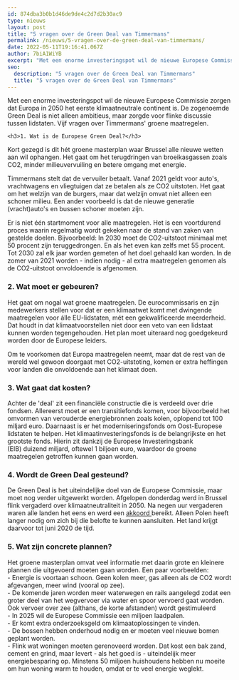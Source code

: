 ```yaml
---
id: 874dba3b0b1d46de9de4c2d7d2b30ac9
type: nieuws
layout: post
title: "5 vragen over de Green Deal van Timmermans"
permalink: /nieuws/5-vragen-over-de-green-deal-van-timmermans/
date: 2022-05-11T19:16:41.067Z
author: 7biA1WiYB
excerpt: "Met een enorme investeringspot wil de nieuwe Europese Commissie zorgen dat Europa in 2050 het eerste klimaatneutrale continent is. De zogenoemde Green Deal is niet alleen ambitieus, maar zorgde voor flinke discussie tussen lidstaten. Vijf vragen over Timmermans' groene maatregelen.  "
seo:
  description: "5 vragen over de Green Deal van Timmermans"
  title: "5 vragen over de Green Deal van Timmermans"
---
```

Met een enorme investeringspot wil de nieuwe Europese Commissie zorgen dat Europa in 2050 het eerste klimaatneutrale continent is. De zogenoemde Green Deal is niet alleen ambitieus, maar zorgde voor flinke discussie tussen lidstaten. Vijf vragen over Timmermans' groene maatregelen.  

    <h3>1. Wat is de Europese Green Deal?</h3>
<p>Kort gezegd is dit hét groene masterplan waar Brussel alle nieuwe wetten aan wil ophangen. Het gaat om het terugdringen van broeikasgassen zoals CO2, minder milieuvervuiling en betere omgang met energie.</p>
<p>Timmermans stelt dat de vervuiler betaalt. Vanaf 2021 geldt voor auto's, vrachtwagens en vliegtuigen dat ze betalen als ze CO2 uitstoten. Het gaat om het welzijn van de burgers, maar dat welzijn omvat niet alleen een schoner milieu. Een ander voorbeeld is dat de nieuwe generatie (vracht)auto's en bussen schoner moeten zijn.</p>
<p>Er is niet één startmoment voor alle maatregelen. Het is een voortdurend proces waarin regelmatig wordt gekeken naar de stand van zaken van gestelde doelen. Bijvoorbeeld: In 2030 moet de CO2-uitstoot minimaal met 50 procent zijn teruggedrongen. En als het even kan zelfs met 55 procent. Tot 2030 zal elk jaar worden gemeten of het doel gehaald kan worden. In de zomer van 2021 worden - indien nodig - al extra maatregelen genomen als de CO2-uitstoot onvoldoende is afgenomen.</p>
<h3>2. Wat moet er gebeuren?</h3>
<p>Het gaat om nogal wat groene maatregelen. De eurocommissaris en zijn medewerkers stellen voor dat er een klimaatwet komt met dwingende maatregelen voor álle EU-lidstaten, mét een gekwalificeerde meerderheid. Dat houdt in dat klimaatvoorstellen niet door een veto van een lidstaat kunnen worden tegengehouden. Het plan moet uiteraard nog goedgekeurd worden door de Europese leiders.</p>
<p>Om te voorkomen dat Europa maatregelen neemt, maar dat de rest van de wereld wel gewoon doorgaat met CO2-uitstoting, komen er extra heffingen voor landen die onvoldoende aan het klimaat doen.</p>
<h3>3. Wat gaat dat kosten?</h3>
<p>Achter de 'deal' zit een financiële constructie die is verdeeld over drie fondsen. Allereerst moet er een transitiefonds komen, voor bijvoorbeeld het omvormen van verouderde energiebronnen zoals kolen, oplopend tot 100 miljard euro. Daarnaast is er het moderniseringsfonds om Oost-Europese lidstaten te helpen. Het klimaatinvesteringsfonds is de belangrijkste en het grootste fonds. Hierin zit dankzij de Europese Investeringsbank (EIB) duizend miljard, oftewel 1 biljoen euro, waardoor de groene maatregelen getroffen kunnen gaan worden.</p>
<h3>4. Wordt de Green Deal gesteund?</h3>
<p>De Green Deal is het uiteindelijke doel van de Europese Commissie, maar moet nog verder uitgewerkt worden. Afgelopen donderdag werd in Brussel flink vergaderd over klimaatneutraliteit in 2050. Na negen uur vergaderen waren alle landen het eens en werd een <a href="https://www.volkskrant.nl/nieuws-achtergrond/eu-leiders-bereiken-akkoord-over-klimaatneutraliteit-in-2050~b117c4f7/?utm_source=link&amp;utm_medium=app&amp;utm_campaign=shared%20content&amp;utm_content=free" target="_blank">akkoord </a>bereikt. Alleen Polen heeft langer nodig om zich bij die belofte te kunnen aansluiten. Het land krijgt daarvoor tot juni 2020 de tijd.</p>
<h3>5. Wat zijn concrete plannen?</h3>
<p>Het groene masterplan omvat veel informatie met daarin grote en kleinere plannen die uitgevoerd moeten gaan worden. Een paar voorbeelden:<br>- Energie is voortaan schoon. Geen kolen meer, gas alleen als de CO2 wordt afgevangen, meer wind (vooral op zee).<br>- De komende jaren worden meer waterwegen en rails aangelegd zodat een groter deel van het wegvervoer via water en spoor vervoerd gaat worden. Ook vervoer over zee (althans, de korte afstanden) wordt gestimuleerd<br>- In 2025 wil de Europese Commissie een miljoen laadpalen.<br>- Er komt extra onderzoeksgeld om klimaatoplossingen te vinden.<br><em>- </em>De bossen hebben onderhoud nodig en er moeten veel nieuwe bomen geplant worden.<br>- Flink wat woningen moeten gerenoveerd worden. Dat kost een bak zand, cement en grind, maar levert - als het goed is - uiteindelijk meer energiebesparing op. Minstens 50 miljoen huishoudens hebben nu moeite om hun woning warm te houden, omdat er te veel energie weglekt.</p>  
